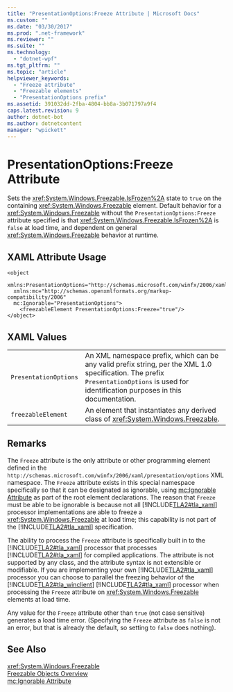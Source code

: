```yaml
---
title: "PresentationOptions:Freeze Attribute | Microsoft Docs"
ms.custom: ""
ms.date: "03/30/2017"
ms.prod: ".net-framework"
ms.reviewer: ""
ms.suite: ""
ms.technology: 
  - "dotnet-wpf"
ms.tgt_pltfrm: ""
ms.topic: "article"
helpviewer_keywords: 
  - "Freeze attribute"
  - "Freezable elements"
  - "PresentationOptions prefix"
ms.assetid: 391032dd-2fba-4804-bb8a-3b071797a9f4
caps.latest.revision: 9
author: dotnet-bot
ms.author: dotnetcontent
manager: "wpickett"
---
```

# PresentationOptions:Freeze Attribute
Sets the <xref:System.Windows.Freezable.IsFrozen%2A> state to `true` on the containing <xref:System.Windows.Freezable> element. Default behavior for a <xref:System.Windows.Freezable> without the `PresentationOptions:Freeze` attribute specified is that <xref:System.Windows.Freezable.IsFrozen%2A> is `false` at load time, and dependent on general <xref:System.Windows.Freezable> behavior at runtime.  
  
## XAML Attribute Usage  
  
```  
<object  
  xmlns:PresentationOptions="http://schemas.microsoft.com/winfx/2006/xaml/presentation/options"  
  xmlns:mc="http://schemas.openxmlformats.org/markup-compatibility/2006"  
  mc:Ignorable="PresentationOptions">  
    <freezableElement PresentationOptions:Freeze="true"/>  
</object>  
```  
  
## XAML Values  
  
|||  
|-|-|  
|`PresentationOptions`|An XML namespace prefix, which can be any valid prefix string, per the XML 1.0 specification. The prefix `PresentationOptions` is used for identification purposes in this documentation.|  
|`freezableElement`|An element that instantiates any derived class of <xref:System.Windows.Freezable>.|  
  
## Remarks  
 The `Freeze` attribute is the only attribute or other programming element defined in the `http://schemas.microsoft.com/winfx/2006/xaml/presentation/options` XML namespace. The `Freeze` attribute exists in this special namespace specifically so that it can be designated as ignorable, using [mc:Ignorable Attribute](../../../../docs/framework/wpf/advanced/mc-ignorable-attribute.md) as part of the root element declarations. The reason that `Freeze` must be able to be ignorable is because not all [!INCLUDE[TLA2#tla_xaml](../../../../includes/tla2sharptla-xaml-md.md)] processor implementations are able to freeze a <xref:System.Windows.Freezable> at load time; this capability is not part of the [!INCLUDE[TLA2#tla_xaml](../../../../includes/tla2sharptla-xaml-md.md)] specification.  
  
 The ability to process the `Freeze` attribute is specifically built in to the [!INCLUDE[TLA2#tla_xaml](../../../../includes/tla2sharptla-xaml-md.md)] processor that processes [!INCLUDE[TLA2#tla_xaml](../../../../includes/tla2sharptla-xaml-md.md)] for compiled applications. The attribute is not supported by any class, and the attribute syntax is not extensible or modifiable. If you are implementing your own [!INCLUDE[TLA2#tla_xaml](../../../../includes/tla2sharptla-xaml-md.md)] processor you can choose to parallel the freezing behavior of the [!INCLUDE[TLA2#tla_winclient](../../../../includes/tla2sharptla-winclient-md.md)] [!INCLUDE[TLA2#tla_xaml](../../../../includes/tla2sharptla-xaml-md.md)] processor when processing the `Freeze` attribute on <xref:System.Windows.Freezable> elements at load time.  
  
 Any value for the `Freeze` attribute other than `true` (not case sensitive) generates a load time error. (Specifying the `Freeze` attribute as `false` is not an error, but that is already the default, so setting to `false` does nothing).  
  
## See Also  
 <xref:System.Windows.Freezable>   
 [Freezable Objects Overview](../../../../docs/framework/wpf/advanced/freezable-objects-overview.md)   
 [mc:Ignorable Attribute](../../../../docs/framework/wpf/advanced/mc-ignorable-attribute.md)